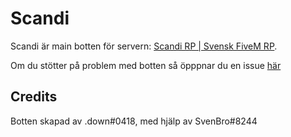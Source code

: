 # Scandi
Scandi är main botten för servern: [Scandi RP | Svensk FiveM RP](https://discord.gg/Er5ZQBKTEA).

Om du stötter på problem med botten så öpppnar du en issue [här](https://github.com/downloador/SvensBot/issues)

## Credits

Botten skapad av .down#0418, med hjälp av SvenBro#8244
